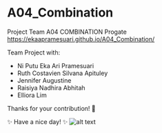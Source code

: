 # A04_Combination
Project Team A04 COMBINATION Progate
https://ekaapramesuari.github.io/A04_Combination/

Team Project with:
- Ni Putu Eka Ari Pramesuari
- Ruth Costavien Silvana Apituley
- Jennifer Augustine
- Raisiya Nadhira Abhitah
- Elliora Lim

Thanks for your contribution! :tada:

:sparkles: Have a nice day! :sparkles:
![alt text](https://media1.giphy.com/media/W6dHvprT7oks6BpX5R/200.gif)
